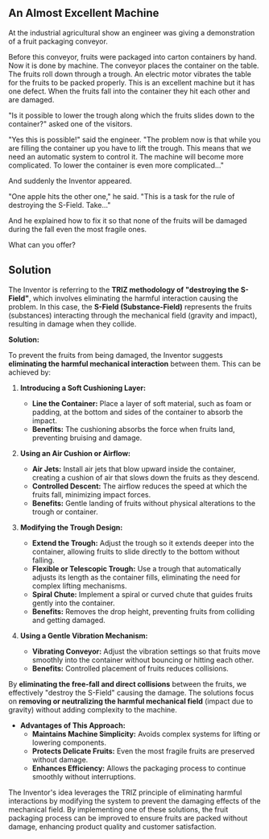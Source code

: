 ## An Almost Excellent Machine

At the industrial agricultural show an engineer was giving a demonstration of a fruit packaging conveyor.

Before this conveyor, fruits were packaged into carton containers by hand. Now it is done by machine. The conveyor places the container on the table. The fruits roll down through a trough. An electric motor vibrates the table for the fruits to be packed properly. This is an excellent machine but it has one defect. When the fruits fall into the container they hit each other and are damaged.

"Is it possible to lower the trough along which the fruits slides down to the container?" asked one of the visitors.

"Yes this is possible!" said the engineer. "The problem now is that while you are filling the container up you have to lift the trough. This means that we need an automatic system to control it. The machine will become more complicated. To lower the container is even more complicated..."

And suddenly the Inventor appeared.

"One apple hits the other one," he said. "This is a task for the rule of destroying the S-Field. Take..."

And he explained how to fix it so that none of the fruits will be damaged during the fall even the most fragile ones.

What can you offer?

## Solution

The Inventor is referring to the **TRIZ methodology of "destroying the S-Field"**, which involves eliminating the harmful interaction causing the problem. In this case, the **S-Field (Substance-Field)** represents the fruits (substances) interacting through the mechanical field (gravity and impact), resulting in damage when they collide.

**Solution:**

To prevent the fruits from being damaged, the Inventor suggests **eliminating the harmful mechanical interaction** between them. This can be achieved by:

1. **Introducing a Soft Cushioning Layer:**
   - **Line the Container:** Place a layer of soft material, such as foam or padding, at the bottom and sides of the container to absorb the impact.
   - **Benefits:** The cushioning absorbs the force when fruits land, preventing bruising and damage.

2. **Using an Air Cushion or Airflow:**
   - **Air Jets:** Install air jets that blow upward inside the container, creating a cushion of air that slows down the fruits as they descend.
   - **Controlled Descent:** The airflow reduces the speed at which the fruits fall, minimizing impact forces.
   - **Benefits:** Gentle landing of fruits without physical alterations to the trough or container.

3. **Modifying the Trough Design:**
   - **Extend the Trough:** Adjust the trough so it extends deeper into the container, allowing fruits to slide directly to the bottom without falling.
   - **Flexible or Telescopic Trough:** Use a trough that automatically adjusts its length as the container fills, eliminating the need for complex lifting mechanisms.
   - **Spiral Chute:** Implement a spiral or curved chute that guides fruits gently into the container.
   - **Benefits:** Removes the drop height, preventing fruits from colliding and getting damaged.

4. **Using a Gentle Vibration Mechanism:**
   - **Vibrating Conveyor:** Adjust the vibration settings so that fruits move smoothly into the container without bouncing or hitting each other.
   - **Benefits:** Controlled placement of fruits reduces collisions.

By **eliminating the free-fall and direct collisions** between the fruits, we effectively "destroy the S-Field" causing the damage. The solutions focus on **removing or neutralizing the harmful mechanical field** (impact due to gravity) without adding complexity to the machine.

- **Advantages of This Approach:**
  - **Maintains Machine Simplicity:** Avoids complex systems for lifting or lowering components.
  - **Protects Delicate Fruits:** Even the most fragile fruits are preserved without damage.
  - **Enhances Efficiency:** Allows the packaging process to continue smoothly without interruptions.

The Inventor's idea leverages the TRIZ principle of eliminating harmful interactions by modifying the system to prevent the damaging effects of the mechanical field. By implementing one of these solutions, the fruit packaging process can be improved to ensure fruits are packed without damage, enhancing product quality and customer satisfaction.
